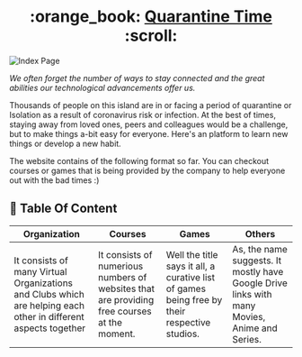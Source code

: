 
<h1 align ="center"> :orange_book: <a href ="https://danishsshaikh.github.io/Quarantine/">Quarantine Time</a> :scroll: </h1>

![Index Page](https://github.com/danishsshaikh/Quarantine/blob/master/img/index.PNG)

_We often forget the number of ways to stay connected and the great abilities our technological advancements offer us._

Thousands of people on this island are in or facing a period of quarantine or Isolation as a result of coronavirus risk or infection. At the best of times, staying away from loved ones, peers and colleagues would be a challenge, but to make things a-bit easy for everyone.
Here's an platform to learn new things or develop a new habit. 

The website contains of the following format so far. You can checkout courses or games that is being provided by the company to help everyone out with the bad times :)

## :open_file_folder: Table Of Content


Organization | Courses | Games | Others
------------ |------------|------------|------------
It consists of many Virtual Organizations and Clubs which are helping each other in different aspects together | It consists of numerious numbers of websites that are providing free courses at the moment.| Well the title says it all, a curative list of games being free by their respective studios.| As, the name suggests. It mostly have Google Drive links with many Movies, Anime and Series.


